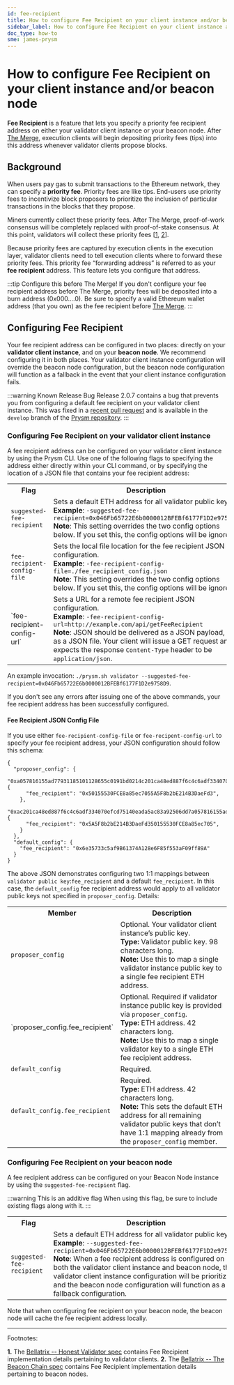 ```yaml
---
id: fee-recipient
title: How to configure Fee Recipient on your client instance and/or beacon node
sidebar_label: How to configure Fee Recipient on your client instance and/or beacon node
doc_type: how-to
sme: james-prysm
---
```



# How to configure Fee Recipient on your client instance and/or beacon node

**Fee Recipient** is a feature that lets you specify a priority fee recipient address on either your validator client instance or your beacon node. After [The Merge](https://ethereum.org/en/upgrades/merge/), execution clients will begin depositing priority fees (tips) into this address whenever validator clients propose blocks.

## Background
<!-- this content belongs in a concept doc, but we don't have a clear conceptual IA yet. We can either keep this here and move later, or stash this into a developer wiki doc and then align on IA later. -->

When users pay gas to submit transactions to the Ethereum network, they can specify a **priority fee**. Priority fees are like tips. End-users use priority fees to incentivize block proposers to prioritize the inclusion of particular transactions in the blocks that they propose.

Miners currently collect these priority fees. After The Merge, proof-of-work consensus will be completely replaced with proof-of-stake consensus. At this point, validators will collect these priority fees [<a href='#footnote-1'>1</a>, <a href='#footnote-2'>2</a>].

Because priority fees are captured by execution clients in the execution layer, validator clients need to tell execution clients where to forward these priority fees. This priority fee “forwarding address” is referred to as your **fee recipient** address. This feature lets you configure that address.

:::tip Configure this before The Merge!
If you don't configure your fee recipient address before The Merge, priority fees will be deposited into a burn address (0x000....0). Be sure to specify a valid Ethereum wallet address (that you own) as the fee recipient before [The Merge]([https://ethereum.org/en/upgrades/merge/](https://ethereum.org/en/upgrades/merge/)).
:::


## Configuring Fee Recipient

Your fee recipient address can be configured in two places: directly on your **validator client instance**, and on your **beacon node**. We recommend configuring it in both places. Your validator client instance configuration will override the beacon node configuration, but the beacon node configuration will function as a fallback in the event that your client instance configuration fails.

:::warning Known Release Bug
Release 2.0.7 contains a bug that prevents you from configuring a default fee recipient on your validator client instance. This was fixed in a [recent pull request](https://github.com/prysmaticlabs/prysm/pull/10555) and is available in the `develop` branch of the [Prysm repository](https://github.com/prysmaticlabs/prysm).
:::

### Configuring Fee Recipient on your validator client instance

A fee recipient address can be configured on your validator client instance by using the Prysm CLI. Use one of the following flags to specifying the address either directly within your CLI command, or by specifying the location of a JSON file that contains your fee recipient address:

<table>
  <tr>
    <th>Flag</th>
    <th>Description</th>
  </tr>
  <tr>
    <td><code>suggested-fee-recipient</code></td>
    <td>
    Sets a default ETH address for all validator public keys. <br /> 
    <strong>Example</strong>: <code>-suggested-fee-recipient=0x046Fb65722E6b0000012BFEBf6177F1D2e9758D9</code> <br /> 
    <strong>Note</strong>: This setting overrides the two config options below. If you set this, the config options will be ignored.
    </td>
  </tr>
  <tr>
    <td><code>fee-recipient-config-file</code></td>
    <td>
    Sets the local file location for the fee recipient JSON configuration. <br /> 
    <strong>Example</strong>: <code>-fee-recipient-config-file=./fee_recipient_config.json</code> <br /> 
    <strong>Note</strong>: This setting overrides the two config options below. If you set this, the config options will be ignored.
    </td>
  </tr>
  <tr>
    <td>`fee-recipient-config-url`</td>
    <td>
    Sets a URL for a remote fee recipient JSON configuration.  <br /> 
    <strong>Example</strong>: <code>-fee-recipient-config-url=http://example.com/api/getFeeRecipient</code> <br /> 
    <strong>Note</strong>: JSON should be delivered as a JSON payload, not as a JSON file. Your client will issue a GET request and expects the response <code>Content-Type</code> header to be <code>application/json</code>.
    </td>
  </tr>
</table>

An example invocation: `./prysm.sh validator --suggested-fee-recipient=0x046Fb65722E6b0000012BFEBf6177F1D2e9758D9`. 

If you don't see any errors after issuing one of the above commands, your fee recipient address has been successfully configured.


#### Fee Recipient JSON Config File

If you use either `fee-recipient-config-file` or `fee-recipent-config-url` to specify your fee recipient address, your JSON configuration should follow this schema:

```
{
  "proposer_config": {
    "0xa057816155ad77931185101128655c0191bd0214c201ca48ed887f6c4c6adf334070efcd75140eada5ac83a92506dd7a": {
      "fee_recipient": "0x50155530FCE8a85ec7055A5F8b2bE214B3DaeFd3",
    },
    "0xac201ca48ed887f6c4c6adf334070efcd75140eada5ac83a92506dd7a057816155ad77931185101128655c0191bd0214": {
      "fee_recipient": "0x5A5F8b2bE214B3DaeFd350155530FCE8a85ec705",
    }
  },
  "default_config": {
    "fee_recipient": "0x6e35733c5af9B61374A128e6F85f553aF09ff89A"
  }
}
```

The above JSON demonstrates configuring two 1:1 mappings between `validator public key`:`fee_recipient` and a default `fee_recipient`. In this case, the `default_config` fee recipient address would apply to all validator public keys not specified in `proposer_config`. Details:

<table>
  <tr>
    <th>Member</th>
    <th>Description</th>
  </tr>
  <tr>
    <td><code>proposer_config</code></td>
    <td>
    Optional. Your validator client instance’s public key. <br /> 
    <strong>Type:</strong> Validator public key. 98 characters long.<br /> 
    <strong>Note:</strong> Use this to map a single validator instance public key to a single fee recipient ETH address.
    </td>
  </tr>
  <tr>
    <td>`proposer_config.fee_recipient`</td>
    <td>
    Optional. Required if validator instance public key is provided via <code>proposer_config</code>.  <br /> 
    <strong>Type:</strong> ETH address. 42 characters long. <br /> 
    <strong>Note:</strong> Use this to map a single validator key to a single ETH fee recipient address.
    </td>
  </tr>
  <tr>
    <td><code>default_config</code></td>
    <td>
    Required. 
    </td>
  </tr>
  <tr>
    <td><code>default_config.fee_recipient</code></td>
    <td>
    Required.<br /> 
    <strong>Type:</strong> ETH address. 42 characters long. <br /> 
    <strong>Note:</strong> This sets the default ETH address for all remaining validator public keys that don’t have 1:1 mapping already from the <code>proposer_config</code> member.
    </td>
  </tr>
</table>


### Configuring Fee Recipient on your beacon node

A fee recipient address can be configured on your Beacon Node instance by using the `suggested-fee-recipient` flag.

:::warning This is an additive flag
When using this flag, be sure to include existing flags along with it.
:::


<table>
  <tr>
    <th>Flag</th>
    <th>Description</th>
  </tr>
  <tr>
    <td><code>suggested-fee-recipient</code></td>
    <td>
    Sets a default ETH address for all validator public keys. <br /> 
    <strong>Example</strong>: <code>--suggested-fee-recipient=0x046Fb65722E6b0000012BFEBf6177F1D2e9758D9</code> <br /> 
    <strong>Note</strong>: When a fee recipient address is configured on both the validator client instance and beacon node, the validator client instance configuration will be prioritized, and the beacon node configuration will function as a fallback configuration.
    </td>
  </tr>
</table>

Note that when configuring fee recipient on your beacon node, the beacon node will cache the fee recipient address locally.



------------------

Footnotes:

<strong id="footnote-1">1.</strong> The [Bellatrix -- Honest Validator spec](https://github.com/ethereum/consensus-specs/blob/master/specs/bellatrix/validator.md#block-proposal) contains Fee Recipient implementation details pertaining to validator clients.
<strong id="footnote-2">2.</strong> The [Bellatrix -- The Beacon Chain spec](https://github.com/ethereum/consensus-specs/blob/master/specs/bellatrix/beacon-chain.md#executionpayload) contains Fee Recipient implementation details pertaining to beacon nodes.


